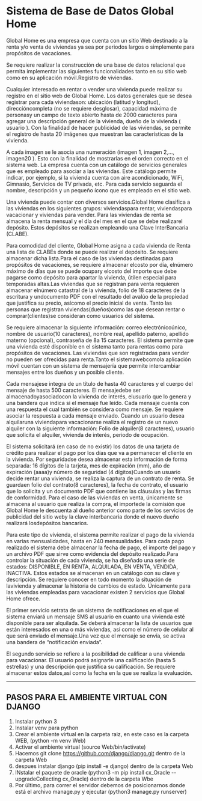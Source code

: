 # Sistema de Base de Datos Global Home

Global Home es una empresa que cuenta con un sitio Web destinado a la renta y/o venta de viviendas ya sea por periodos largos o simplemente para propósitos de vacaciones.  

Se requiere realizar la construcción de una base de datos relacional que permita implementar las siguientes funcionalidades tanto en su sitio web como en su aplicación móvil.Registro de viviendas.  

Cualquier interesado en rentar o vender una vivienda puede realizar su registro en el sitio web de Global Home. Los datos generales que  se  desea  registrar  para  cada viviendason:    ubicación (latitud  y  longitud),  direccióncompleta  (no  se  requiere  desglosar),  capacidad  máxima  de personasy un campo de texto abierto hasta de 2000 caracteres para agregar una descripción general de la vivienda, dueño de la vivienda ( usuario ). Con la finalidad de hacer publicidad de las viviendas, se permite el registro de hasta 20 imágenes que muestran las características de la vivienda.  

A cada imagen se le asocia una numeración (imagen 1, imagen 2,..., imagen20 ). Esto con la finalidad de mostrarlas en el orden correcto en el sistema web. La empresa cuenta con un catálogo de servicios generales que es empleado para asociar a las viviendas. Este catálogo permite indicar, por ejemplo, si la vivienda cuenta con aire acondicionado, WiFi, Gimnasio, Servicios de TV privada, etc. Para cada servicio seguarda el nombre, descripción y un pequeño ícono que es empleado en el sitio web.   

Una vivienda puede contar con diversos servicios.Global Home clasifica a las viviendas en los siguientes grupos:  viviendaspara rentar, viviendaspara vacacionar y viviendas para vender.   Para las viviendas de renta se almacena la renta mensual y el día del mes en el que se debe realizarel depósito. Estos depósitos se realizan empleando una Clave InterBancaria (CLABE).  

Para comodidad del cliente, Global Home asigna a cada vivienda de Renta una lista de CLABEs donde se puede realizar el depósito. Se requiere almacenar dicha lista.Para el caso de las viviendas destinadas para propósitos de vacaciones, se requiere almacenar elcosto por día, elnúmero máximo de días que se puede ocupary elcosto del importe que debe pagarse como depósito para apartar la vivienda, útilen especial para temporadas altas.Las viviendas que se registran para venta requieren almacenar elnúmero catastral de la vivienda, folio de 18 caracteres de la escritura y undocumento PDF con el resultado del avalúo de la propiedad que justifica su precio, asícomo el precio inicial de venta. Tanto  las  personas  que  registran viviendas(dueños)como las  que  desean  rentar  o  comprar(clientes)se  consideran  como  usuarios  del  sistema.    

Se requiere  almacenar  la  siguiente  información:        correo  electrónicoúnico,  nombre  de  usuario(10  caracteres),  nombre  real,  apellido  paterno,  apellido materno (opcional), contraseña de 8a 15 caracteres. El sistema permite que una vivienda esté disponible en el sistema tanto para rentas como para propósitos de vacaciones. Las viviendas que son registradas para vender no pueden ser ofrecidas para renta.Tanto el sistemawebcomola aplicación móvil cuentan con un sistema de mensajería que permite intercambiar mensajes entre los dueños y un posible cliente. 

Cada mensajese integra de un título de hasta 40 caracteres y el cuerpo del mensaje de hasta 500 caracteres. El mensajedebe ser almacenadoyasociadocon la vivienda de interés, elusuario que lo genera y una bandera que indica si el mensaje fue leído. Cada mensaje cuenta con una respuesta el cual también se considera como mensaje. Se requiere asociar la respuesta a cada mensaje enviado. Cuando un usuario desea alquilaruna viviendapara vacacionarse realiza el registro de un nuevo alquiler con la siguiente información:   Folio de alquiler(8 caracteres), usuario que  solicita el alquiler, vivienda de interés, periodo de ocupación.

El  sistema  solicitará (en caso de  no existir)  los datos de una tarjeta de crédito para realizar el pago por los días que va a permanecer el cliente en la vivienda.  Por seguridadse desea almacenar esta información de forma separada:  16 dígitos de la tarjeta, mes de expiración (mm), año de expiración (aaaa)y número de seguridad (4 dígitos)Cuando un usuario decide rentar una vivienda, se realiza la captura de un contrato de renta. Se guardaen folio del contrato(8 caracteres), la fecha de contrato, el usuario que lo solicita y un documento PDF que contiene las cláusulas y las firmas de conformidad. Para el caso de las viviendas en venta, únicamente se almacena al usuario que realiza la compra, el importede la comisión que Global Home le descuenta al dueño anterior como parte de los servicios de publicidad del sitio weby la clave interbancaria donde el nuevo dueño realizará losdepósitos bancarios.   

Para  este  tipo  de  vivienda,  el  sistema  permite  realizar el  pago  de  la  vivienda  en  varias  mensualidades,  hasta  en  240  mensualidades.    Para  cada  pago realizado el sistema debe almacenar la fecha de pago, el importe del pago y un archivo PDF que sirve como evidencia del depósito realizado.Para controlar la situación de cada vivienda, se ha diseñado una serie de estados:  DISPONIBLE, EN RENTA, ALQUILADA, EN VENTA, VENDIDA, INACTIVA.  Estos estados se almacenan en un catálogo con su clave y descripción.  Se requiere conocer en todo momento la situación de lavivienda y almacenar la historia de cambios de estado. Únicamente  para  las  viviendas  empleadas  para  vacacionar  existen 2 servicios que  Global  Home  ofrece.   

El  primer  servicio  setrata  de  un  sistema  de notificaciones en el que el sistema enviará un mensaje SMS al usuario en cuanto una vivienda esté disponible para ser alquilada. Se deberá almacenar la lista de usuarios que están interesados en una o más viviendas, así como el número de celular al que será enviado el mensaje.Una vez que el mensaje se envía, se activa una bandera de “notificación enviada”.

El segundo servicio se refiere a la posibilidad de calificar a una vivienda para vacacionar. El usuario podrá asignarle una calificación (hasta 5 estrellas) y una descripción que justifica su calificación.  Se requiere almacenar estos datos,así como la fecha en la que se realiza la evaluación.

---------------------------------------------------------------
## PASOS PARA EL AMBIENTE VIRTUAL CON DJANGO

1. Instalar python 3
2. Instalar venv para python
3. Crear el ambiente virtual en la carpeta raiz, en este caso es la carpeta WEB, (python -m venv Web)
4. Activar el ambiente virtual (source Web/bin/activate)
5. Hacemos git clone https://github.com/django/django.git dentro de la carpeta Web
6. despues instalar django (pip install -e django) dentro de la carpeta Web
7. INstalar el paquete de oracle (python3 -m pip install cx_Oracle --upgradeCollecting cx_Oracle) dentro de la carpeta Wbe
8. Por último, para correr el servidor debemos de posicionarnos donde está el archivo manage.py y ejecutar (python3 manage.py runserver)